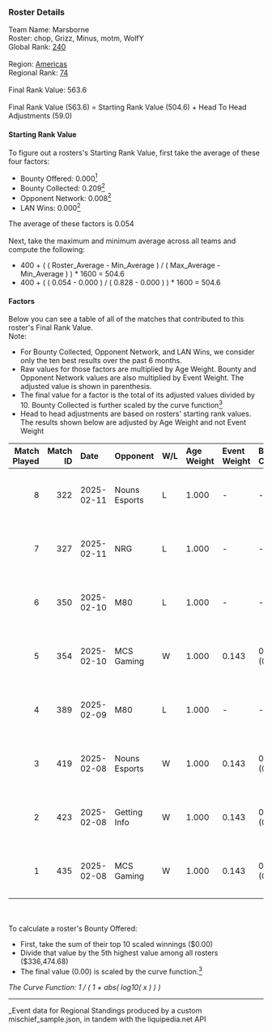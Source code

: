 ### Roster Details<br />
Team Name: Marsborne<br />
Roster: chop, Grizz, Minus, motm, WolfY<br />
Global Rank: [240](../../standings_global_2025_03_01.md)<br />
<br />
Region: [Americas]( ../../standings_americas_2025_03_01.md)<br />
Regional Rank: [74]( ../../standings_americas_2025_03_01.md)<br />
<br />
Final Rank Value:  563.6<br />
<br />
Final Rank Value (563.6) = Starting Rank Value (504.6) + Head To Head Adjustments (59.0)<br />

#### Starting Rank Value<br />
To figure out a rosters's Starting Rank Value, first take the average of these four factors:<br />
- Bounty Offered: 0.000[<sup>1</sup>](#table2)
- Bounty Collected: 0.209[<sup>2</sup>](#table1)
- Opponent Network: 0.008[<sup>2</sup>](#table1)
- LAN Wins: 0.000[<sup>2</sup>](#table1)

The average of these factors is 0.054<br />
<br />
Next, take the maximum and minimum average across all teams and compute the following:<br />
- 400 + ( ( Roster_Average - Min_Average ) / ( Max_Average - Min_Average ) ) * 1600 = 504.6
- 400 + ( ( 0.054 - 0.000 ) / ( 0.828 - 0.000 ) ) * 1600 = 504.6


#### Factors<br />
Below you can see a table of all of the matches that contributed to this roster's Final Rank Value.<br />
Note:<br />

- For Bounty Collected, Opponent Network, and LAN Wins, we consider only the ten best results over the past 6 months.
- Raw values for those factors are multiplied by Age Weight. Bounty and Opponent Network values are also multiplied by Event Weight. The adjusted value is shown in parenthesis.
- The final value for a factor is the total of its adjusted values divided by 10. Bounty Collected is further scaled by the curve function[<sup>3</sup>](#curveFunction)
- Head to head adjustments are based on rosters' starting rank values. The results shown below are adjusted by Age Weight and not Event Weight
<span id="table1"></span><br />


| Match Played | Match ID | Date       | Opponent      | W/L | Age Weight | Event Weight | Bounty Collected | Opponent Network | LAN Wins  | H2H Adj. | Roster                          |
| -: | -: | :- | :- | :- | :- | :- | :- | :- | :- | -: | :- |
|            8 |      322 | 2025-02-11 | Nouns Esports | L   | 1.000      | -            | -                | -                | -         |    -6.50 | chop, Grizz, Minus, motm, WolfY |
|            7 |      327 | 2025-02-11 | NRG           | L   | 1.000      | -            | -                | -                | -         |    -2.71 | chop, Grizz, Minus, motm, WolfY |
|            6 |      350 | 2025-02-10 | M80           | L   | 1.000      | -            | -                | -                | -         |    -3.40 | chop, Minus, motm, steel, WolfY |
|            5 |      354 | 2025-02-10 | MCS Gaming    | W   | 1.000      | 0.143        | 0.002 (0.000)    | 0.060 (0.009)    | 0 (0.000) |    16.41 | chop, Minus, motm, steel, WolfY |
|            4 |      389 | 2025-02-09 | M80           | L   | 1.000      | -            | -                | -                | -         |    -3.23 | chop, Minus, motm, steel, WolfY |
|            3 |      419 | 2025-02-08 | Nouns Esports | W   | 1.000      | 0.143        | 0.007 (0.001)    | 0.361 (0.052)    | 0 (0.000) |    26.10 | chop, Grizz, Minus, motm, WolfY |
|            2 |      423 | 2025-02-08 | Getting Info  | W   | 1.000      | 0.143        | 0.000 (0.000)    | 0.060 (0.009)    | 0 (0.000) |    13.61 | chop, Grizz, Minus, motm, WolfY |
|            1 |      435 | 2025-02-08 | MCS Gaming    | W   | 1.000      | 0.143        | 0.002 (0.000)    | 0.060 (0.009)    | 0 (0.000) |    18.75 | chop, Minus, motm, steel, WolfY |

<br />
<span id="table2"></span><br />
To calculate a roster's Bounty Offered:<br />

- First, take the sum of their top 10 scaled winnings ($0.00)
- Divide that value by the 5th highest value among all rosters ($336,474.68)
- The final value (0.00) is scaled by the curve function.[<sup>3</sup>](#curveFunction)

<span id="curveFunction"></span>_The Curve Function: 1 / ( 1 + abs( log10( x ) ) )_<br />

---
_Event data for Regional Standings produced by a custom mischief_sample.json, in tandem with the liquipedia.net API<br />
